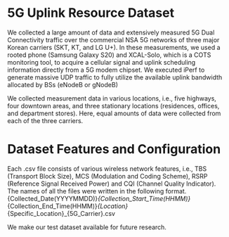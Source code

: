 # 5G Uplink Resource Dataset

We collected a large amount of data and extensively measured 5G Dual Connectivity traffic over the commercial NSA 5G networks of three major Korean carriers (SKT, KT, and LG U+).
In these measurements, we used a rooted phone (Samsung Galaxy S20) and XCAL-Solo, which is a COTS monitoring tool, to acquire a cellular signal and uplink scheduling information directly from a 5G modem chipset.
We executed iPerf to generate massive UDP traffic to fully utilize the available uplink bandwidth allocated by BSs (eNodeB or gNodeB)

We collected measurement data in various locations, i.e., five highways, four downtown areas, and three stationary locations (residences, offices, and department stores).
Here, equal amounts of data were collected from each of the three carriers.

# Dataset Features and Configuration

Each .csv file consists of various wireless network features, i.e., TBS (Transport Block Size), MCS (Modulation and Coding Scheme), RSRP (Reference Signal Received Power) and CQI (Channel Quality Indicator).
The names of all the files were written in the following format.
{Collected_Date(YYYYMMDD)}_{Collection_Start_Time(HHMM)}_{Collection_End_Time(HHMM)}_{Location}_{Specific_Location}_{5G_Carrier}.csv

We make our test dataset available for future research.
